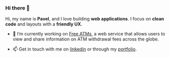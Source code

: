 ### Hi there 👋

Hi, my name is **Pavel**, and I love building **web applications**. I focus on **clean code** and layouts with a **friendly UX**.

- 🔭 I’m currently working on [Free ATMs](https://github.com/elquespera/free-atms), a web service that allows users to view and share information on ATM withdrawal fees across the globe.

- 📫 Get in touch with me on [linkedin](https://www.linkedin.com/in/pavel-grinkevich) or through my [portfolio](http://pavelgrinkevich.com#contact).

<!--
Here are some ideas to get you started:

- 🔭 I’m currently working on ...
- 🌱 I’m currently learning ...
- 👯 I’m looking to collaborate on ...
- 🤔 I’m looking for help with ...
- 💬 Ask me about ...

- 😄 Pronouns: ...
- ⚡ Fun fact: ...
-->
